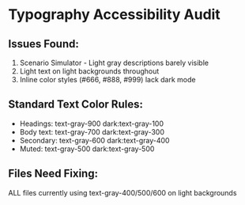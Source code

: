 # Typography Accessibility Audit

## Issues Found:

1. Scenario Simulator - Light gray descriptions barely visible
2. Light text on light backgrounds throughout
3. Inline color styles (#666, #888, #999) lack dark mode

## Standard Text Color Rules:

- Headings: text-gray-900 dark:text-gray-100
- Body text: text-gray-700 dark:text-gray-300
- Secondary: text-gray-600 dark:text-gray-400
- Muted: text-gray-500 dark:text-gray-500

## Files Need Fixing:

ALL files currently using text-gray-400/500/600 on light backgrounds
